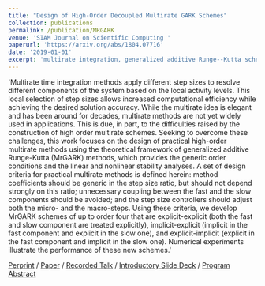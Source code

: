 ```yaml
---
title: "Design of High-Order Decoupled Multirate GARK Schemes"
collection: publications
permalink: /publication/MRGARK
venue: 'SIAM Journal on Scientific Computing '
paperurl: 'https://arxiv.org/abs/1804.07716'
date: '2019-01-01'
excerpt: 'multirate integration, generalized additive Runge--Kutta schemes'
---
```


'Multirate time integration methods apply different step sizes to resolve different components of the system based on the local activity levels. This local selection of step sizes allows increased computational efficiency while achieving the desired solution accuracy. While the multirate idea is elegant and has been around for decades, multirate methods are not yet widely used in applications. This is due, in part, to the difficulties raised by the construction of high order multirate schemes.
Seeking to overcome these challenges, this work focuses on the design of practical high-order multirate methods using the theoretical framework of generalized additive Runge-Kutta (MrGARK) methods, which provides the generic order conditions and the linear and nonlinear stability analyses.
A set of design criteria for practical multirate methods is defined herein: method coefficients should be generic in the step size ratio, but should not depend strongly on this ratio; unnecessary coupling between the fast and the slow components should be avoided; and the step size controllers should adjust both the micro- and the macro-steps.
Using these criteria, we develop MrGARK schemes of up to order four that are explicit-explicit (both the fast and slow component are treated explicitly), implicit-explicit (implicit in the fast component and explicit in the slow one), and explicit-implicit (explicit in the fast component and implicit in the slow one). Numerical experiments illustrate the performance of these new schemes.'

[Perprint](https://arxiv.org/abs/1804.07716) / [Paper](https://epubs.siam.org/doi/abs/10.1137/18M1182875) / [Recorded Talk](https://www.pathlms.com/siam/courses/10878/sections/14361/video_presentations/127463) / [Introductory Slide Deck](
https://docs.google.com/presentation/d/1M43xXqBg24S0TZVmhumRr_c_FNAICulXwpaRKIR-eTs/pub?start=false&loop=false&delayms=30000&slide=id.g1a987f6b5d_0_0) / [Program Abstract](https://meetings.siam.org/sess/dsp_talk.cfm?p=95449)

